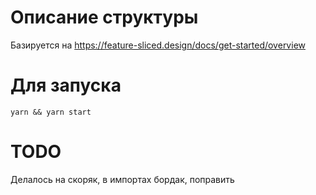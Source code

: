 # Описание структуры

Базируется на https://feature-sliced.design/docs/get-started/overview

# Для запуска

`yarn && yarn start`

# TODO

Делалось на скоряк, в импортах бордак, поправить
